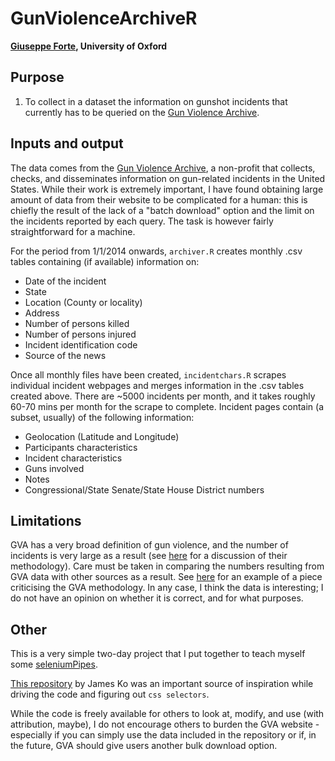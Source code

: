 # GunViolenceArchiveR
**[Giuseppe Forte](mailto:giuseppe[dot]forte[at]economics.ox.ac.uk), University of Oxford**

## Purpose
1. To collect in a dataset the information on gunshot incidents that currently
has to be queried on the [Gun Violence Archive](https://www.gunviolencearchive.org).

## Inputs and output
The data comes from the [Gun Violence Archive](https://www.gunviolencearchive.org), a non-profit that collects, checks, and disseminates information on gun-related incidents in the United States. While their work is extremely important, I have found obtaining large amount of data from their website to be complicated for a human: this is chiefly the result of the lack of a "batch download" option and the limit on the incidents reported by each query. The task is however fairly straightforward for a machine.

For the period from 1/1/2014 onwards, `archiver.R` creates monthly .csv tables containing (if available) information on:
* Date of the incident
* State
* Location (County or locality)
* Address
* Number of persons killed
* Number of persons injured
* Incident identification code
* Source of the news

Once all monthly files have been created, `incidentchars.R` scrapes individual incident webpages and merges information in the .csv tables created above. There are ~5000 incidents per month, and it takes roughly 60-70 mins per month for the scrape to complete.
Incident pages contain (a subset, usually) of the following information:
* Geolocation (Latitude and Longitude) 
* Participants characteristics
* Incident characteristics
* Guns involved
* Notes
* Congressional/State Senate/State House District numbers

## Limitations
GVA has a very broad definition of gun violence, and the number of incidents is very large as a result (see [here](https://www.gunviolencearchive.org/methodology) for a discussion of their methodology). Care must be taken in comparing the numbers resulting from GVA data with other sources as a result. See [here](https://www.thetruthaboutguns.com/2015/01/foghorn/gun-violence-archive-flawed-start/) for an example of a piece criticising the GVA methodology. In any case, I think the data is interesting; I do not have an opinion on whether it is correct, and for what purposes.

## Other
This is a very simple two-day project that I put together to teach myself some [seleniumPipes](https://cran.r-project.org/web/packages/seleniumPipes/vignettes/basicOperation.html). 

[This repository](https://github.com/jamesqo/gun-violence-data) by James Ko was an important source of inspiration while driving the code and figuring out `css selectors`.

While the code is freely available for others to look at, modify, and use (with attribution, maybe), I do not encourage others to burden the GVA website - especially if you can simply use the data included in the repository or if, in the future, GVA should give users another bulk download option.
